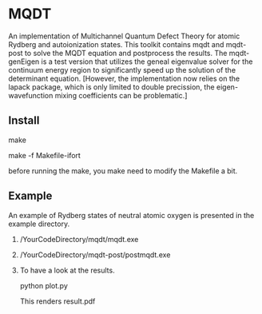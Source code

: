 # MQDT
An implementation of Multichannel Quantum Defect Theory for atomic Rydberg and autoionization states.
This toolkit contains mqdt and mqdt-post to solve the MQDT equation and postprocess the results.
The mqdt-genEigen is a test version that utilizes the geneal eigenvalue solver for the continuum energy region to significantly speed up the solution of the determinant equation. 
[However, the implementation now relies on the lapack package, which is only limited to double precission, the eigen-wavefunction mixing coefficients can be problematic.]
## Install
make

make -f Makefile-ifort

before running the make, you make need to modify the Makefile a bit. 

## Example
An example of Rydberg states of neutral atomic oxygen is presented in the example directory.
1) /YourCodeDirectory/mqdt/mqdt.exe 
2) /YourCodeDirectory/mqdt-post/postmqdt.exe 
3) To have a look at the results.

   python plot.py
   
   This renders result.pdf


